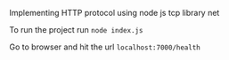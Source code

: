 Implementing HTTP protocol using node js tcp library net


To run the project run 
``` node index.js ``` 

Go to browser and hit the url ```localhost:7000/health```